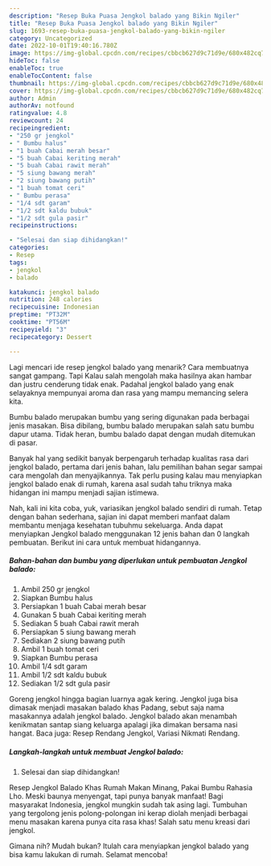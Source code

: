 ```yaml
---
description: "Resep Buka Puasa Jengkol balado yang Bikin Ngiler"
title: "Resep Buka Puasa Jengkol balado yang Bikin Ngiler"
slug: 1693-resep-buka-puasa-jengkol-balado-yang-bikin-ngiler
category: Uncategorized
date: 2022-10-01T19:40:16.780Z
image: https://img-global.cpcdn.com/recipes/cbbcb627d9c71d9e/680x482cq70/jengkol-balado-foto-resep-utama.jpg
hideToc: false
enableToc: true
enableTocContent: false
thumbnail: https://img-global.cpcdn.com/recipes/cbbcb627d9c71d9e/680x482cq70/jengkol-balado-foto-resep-utama.jpg
cover: https://img-global.cpcdn.com/recipes/cbbcb627d9c71d9e/680x482cq70/jengkol-balado-foto-resep-utama.jpg
author: Admin
authorAv: notfound
ratingvalue: 4.8
reviewcount: 24
recipeingredient:
- "250 gr jengkol"
- " Bumbu halus"
- "1 buah Cabai merah besar"
- "5 buah Cabai keriting merah"
- "5 buah Cabai rawit merah"
- "5 siung bawang merah"
- "2 siung bawang putih"
- "1 buah tomat ceri"
- " Bumbu perasa"
- "1/4 sdt garam"
- "1/2 sdt kaldu bubuk"
- "1/2 sdt gula pasir"
recipeinstructions:

- "Selesai dan siap dihidangkan!"
categories:
- Resep
tags:
- jengkol
- balado

katakunci: jengkol balado 
nutrition: 248 calories
recipecuisine: Indonesian
preptime: "PT32M"
cooktime: "PT56M"
recipeyield: "3"
recipecategory: Dessert

---
```



Lagi mencari ide resep jengkol balado yang menarik? Cara membuatnya sangat gampang. Tapi Kalau salah mengolah maka hasilnya akan hambar dan justru cenderung tidak enak. Padahal jengkol balado yang enak selayaknya mempunyai aroma dan rasa yang mampu memancing selera kita.


Bumbu balado merupakan bumbu yang sering digunakan pada berbagai jenis masakan. Bisa dibilang, bumbu balado merupakan salah satu bumbu dapur utama. Tidak heran, bumbu balado dapat dengan mudah ditemukan di pasar.

Banyak hal yang sedikit banyak berpengaruh terhadap kualitas rasa dari jengkol balado, pertama dari jenis bahan, lalu pemilihan bahan segar sampai cara mengolah dan menyajikannya. Tak perlu pusing kalau mau menyiapkan jengkol balado enak di rumah, karena asal sudah tahu triknya maka hidangan ini mampu menjadi sajian istimewa.


Nah, kali ini kita coba, yuk, variasikan jengkol balado sendiri di rumah. Tetap dengan bahan sederhana, sajian ini dapat memberi manfaat dalam membantu menjaga kesehatan tubuhmu sekeluarga. Anda dapat menyiapkan Jengkol balado menggunakan 12 jenis bahan dan 0 langkah pembuatan. Berikut ini cara untuk membuat hidangannya.

<!--inarticleads1-->

##### Bahan-bahan dan bumbu yang diperlukan untuk pembuatan Jengkol balado:

1. Ambil 250 gr jengkol
1. Siapkan  Bumbu halus
1. Persiapkan 1 buah Cabai merah besar
1. Gunakan 5 buah Cabai keriting merah
1. Sediakan 5 buah Cabai rawit merah
1. Persiapkan 5 siung bawang merah
1. Sediakan 2 siung bawang putih
1. Ambil 1 buah tomat ceri
1. Siapkan  Bumbu perasa
1. Ambil 1/4 sdt garam
1. Ambil 1/2 sdt kaldu bubuk
1. Sediakan 1/2 sdt gula pasir


Goreng jengkol hingga bagian luarnya agak kering. Jengkol juga bisa dimasak menjadi masakan balado khas Padang, sebut saja nama masakannya adalah jengkol balado. Jengkol balado akan menambah kenikmatan santap siang keluarga apalagi jika dimakan bersama nasi hangat. Baca juga: Resep Rendang Jengkol, Variasi Nikmati Rendang. 

<!--inarticleads2-->

##### Langkah-langkah untuk membuat Jengkol balado:


1. Selesai dan siap dihidangkan!

Resep Jengkol Balado Khas Rumah Makan Minang, Pakai Bumbu Rahasia Lho. Meski baunya menyengat, tapi punya banyak manfaat! Bagi masyarakat Indonesia, jengkol mungkin sudah tak asing lagi. Tumbuhan yang tergolong jenis polong-polongan ini kerap diolah menjadi berbagai menu masakan karena punya cita rasa khas! Salah satu menu kreasi dari jengkol. 

Gimana nih? Mudah bukan? Itulah cara menyiapkan jengkol balado yang bisa kamu lakukan di rumah. Selamat mencoba!
